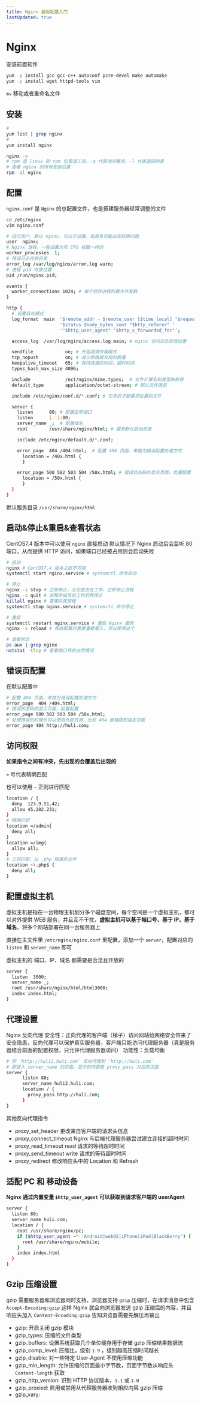 ```yaml
---
title: Nginx 基础配置入门
lastUpdated: true
---
```


# Nginx

安装前置软件

```sh
yum -y install gcc gcc-c++ autoconf pcre-devel make automake
yum -y install wget httpd-tools vim
```

`mv` 移动或者重命名文件

## 安装

```sh
#
yum list | grep nginx
#
yum install nginx

nginx -v
# rpm 是 linux 的 rpm 包管理工具，-q 代表询问模式，-l 代表返回列表
# 查看 nginx 的所有安装位置
rpm -ql nginx
```

## 配置

`nginx.conf` 是 `Nginx` 的总配置文件，也是搭建服务器经常调整的文件

```sh
cd /etc/nginx
vim nginx.conf
```

```sh
# 运行用户，默认 nginx，可以不设置，但是有可能出现权限问题
user  nginx;
# Nginx 进程，一般设置为和 CPU 核数一样的
worker_processes  1;
# 错误日志存放目录
error_log /var/log/nginx/error.log warn;
# 进程 pid 存放位置
pid /run/nginx.pid;

events {
  worker_connections 1024; # 单个后台进程的最大并发数
}

http {
  # 设置日志模式
  log_format  main  '$remote_addr - $remote_user [$time_local] "$request" '
                    '$status $body_bytes_sent "$http_referer" '
                    '"$http_user_agent" "$http_x_forwarded_for"';

  access_log  /var/log/nginx/access.log main; # nginx 访问日志存放位置

  sendfile            on; # 开启高效传输模式
  tcp_nopush          on; # 减少网络报文段的数量
  keepalive_timeout   65; # 保持连接的时间，超时时间
  types_hash_max_size 4096;

  include             /ect/nginx/mime.types;  # 文件扩展名和类型映射表
  default_type        application/octet-stream; # 默认文件类型

  include /etc/nginx/conf.d/*.conf; # 包含的子配置项位置和文件

  server {
    listen      80; # 配置监听端口
    listen      [::]:80;
    server_name _;  # 配置域名
    root        /usr/share/nginx/html; # 服务默认启动目录

    include /etc/nginx/default.d/*.conf;

    error_page  404 /404.html;  # 配置 404 页面，单独为错误配置处理方式
      location = /40x.html {
      }

    error_page 500 502 503 504 /50x.html; # 错误状态码的显示页面，批量配置
      location = /50x.html {
      }
  }
}
```

默认服务目录 `/usr/share/nginx/html`

## 启动&停止&重启&查看状态

CentOS7.4 版本中可以使用 `nginx` 直接启动
默认情况下 Nginx 启动后会监听 80 端口，从而提供 HTTP 访问，如果端口已经被占用则会启动失败

```sh
# 启动
nginx # CentOS7.4 版本之前不可用
systemctl start nginx.service # systemctl 命令启动

# 停止
nginx -s stop # 立即停止，无论是否在工作，立即停止进程
nginx -s quit # 进程完成当前工作后再停止
killall nginx # 直接杀死进程
systemctl stop nginx.service # systemctl 命令停止

# 重启
systemctl restart nginx.service # 重启 Nginx 服务
nginx -s reload # 修改配置后需要重新载入，可以使用这个

# 查看状态
ps aux | grep nginx
netstat -tlnp # 查看端口号的占用情况
```

## 错误页配置

在默认配置中

```sh
# 配置 404 页面，单独为错误配置处理方式
error_page  404 /404.html;
# 错误状态码的显示页面，批量配置
error_page 500 502 503 504 /50x.html;
# 处理错误的时候也可以使用外部资源，出现 404 直接跳到指定页面
error_page 404 http://huli.com;
```

## 访问权限

**如果指令之间有冲突，先出现的会覆盖后出现的**

`=` 号代表精确匹配

也可以使用 `~` 正则进行匹配

```sh
location / {
  deny  123.9.51.42;
  allow 45.202.231;
}
# 精确匹配
location =/admin{
  deny all;
}
location =/img{
  allow all;
}
# 正则匹配，以 .php 结尾的文件
location ~\.php$ {
  deny all;
}
```

## 配置虚拟主机

虚拟主机是指在一台物理主机划分多个磁盘空间，每个空间是一个虚拟主机，都可以对外提供 WEB 服务，并且互不干扰，**虚拟主机可以基于端口号、基于 IP、基于域名**，将多个网站部署在同一台服务器上

直接在主文件里 `/etc/nginx/nginx.conf` 里配置，添加一个 `server`，配置对应的 `listen` 和 `server_name` 即可

虚拟主机的 端口、IP、域名 都需要是合法且开放的

```sh
server {
  listen  3000;
  server_name _;
  root /usr/share/nginx/html/html3000;
  index index.html;
}
```

## 代理设置

Nginx 反向代理
安全性：正向代理的客户端（梯子）访问网站给网络安全带来了安全隐患，反向代理可以保护真实服务器，客户端只能访问代理服务器（真是服务器结合前面的配置权限，只允许代理服务器访问）
功能性：负载均衡

```sh
# 把 `http://huli2.huli.com` 反向代理到 `http://huli.com`
# 即进入 server_name 的页面，显示的内容是 proxy_pass 对应的页面
server {
      listen 80;
      server_name huli2.huli.com;
      location / {
        proxy_pass http://huli.com;
      }
}
```

其他反向代理指令

- proxy_set_header 更改来自客户端的请求头信息
- proxy_connect_timeout Nginx 与后端代理服务器尝试建立连接的超时时间
- proxy_read_timeout read 请求的等待超时时间
- proxy_send_timeout write 请求的等待超时时间
- proxy_redirect 修改响应头中的 Location 和 Refresh

## 适配 PC 和 移动设备

**Nginx 通过内置变量 `$http_user_agent` 可以获取到请求客户端的 userAgent**

```sh
server {
  listen 80;
  server_name huli.com;
  location / {
    root /usr/share/nginx/pc;
    if ($http_user_agent ~* 'Android|webOS|iPhone|iPod|BlackBerry') {
      root /usr/share/nginx/mobile;
    }
    index index.html
  }
}
```

## Gzip 压缩设置

gzip 需要服务器和浏览器同时支持，浏览器支持 `gzip` 压缩时，在请求消息中包含 `Accept-Encoding:gzip` 这样 Nginx 就会向浏览器发送 gzip 压缩后的内容，并且响应头加入 `Content-Encoding:gzip` 告知浏览器需要先解压再输出

- gzip: 开启关闭 gzip 模块
- gzip_types: 压缩的文件类型
- gzip_buffers: 设置系统获取几个单位缓存用于存储 gzip 压缩结果数据流
- gzip_comp_level: 压缩比，级别 `1-9` ，级别越高压缩时间越长
- gzip_disable: 对一些特定 User-Agent 不使用压缩功能
- gzip_min_length: 允许压缩的页面最小字节数，页面字节数从响应头 `Content-length` 获取
- gzip_http_version: 识别 HTTP 协议版本，`1.1` 或 `1.0`
- gzip_proxied: 启用或禁用从代理服务器收到相应内容 gzip 压缩
- gzip_vary:
